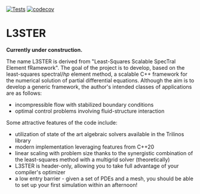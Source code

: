 [![Tests](https://github.com/kubagalecki/L3STER/workflows/tests/badge.svg)](https://github.com/kubagalecki/L3STER/actions)
[![codecov](https://codecov.io/gh/kubagalecki/L3STER/branch/main/graph/badge.svg?token=6VT1TVS7FG)](https://codecov.io/gh/kubagalecki/L3STER)

# L3STER

**Currently under construction.**

The name L3STER is derived from "Least-Squares Scalable SpecTral Element fRamework".
The goal of the project is to develop, based on the least-squares spectral/*hp* element method, a scalable C++ framework for the numerical solution of partial differential equations.
Although the aim is to develop a generic framework, the author's intended classes of applications are as follows:
- incompressible flow with stabilized boundary conditions
- optimal control problems involving fluid-structure interaction

Some attractive features of the code include:
- utilization of state of the art algebraic solvers available in the Trilinos library
- modern implementation leveraging features from C++20
- linear scaling with problem size thanks to the synergistic combination of the least-squares method with a multigrid solver (theoretically)
- L3STER is header-only, allowing you to take full advantage of your compiler's optimizer
- a low entry barrier - given a set of PDEs and a mesh, you should be able to set up your first simulation within an afternoon!
